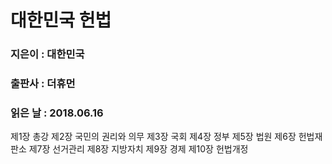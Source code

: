 # 대한민국 헌법
### 지은이 : 대한민국
### 출판사 : 더휴먼
### 읽은 날 : 2018.06.16

제1장 총강
제2장 국민의 권리와 의무
제3장 국회
제4장 정부
제5장 법원
제6장 헌법재판소
제7장 선거관리
제8장 지방자치
제9장 경제
제10장 헌법개정